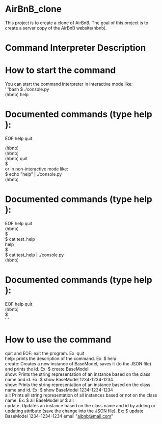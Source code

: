 # AirBnB_clone

This project is to create a clone of AirBnB.
The goal of this project is to create a server copy of the AirBnB website(hbnb). 

#  Command Interpreter Description

# How to start the command
You can start the command interpreter in interactive mode like:   
'''bash
$ ./console.py   
(hbnb) help    
    
Documented commands (type help <topic>):   
========================================   
EOF  help  quit   
   
(hbnb)    
(hbnb)    
(hbnb) quit    
$    
or in non-interactive mode like:    
$ echo "help" | ./console.py   
(hbnb)   
   
Documented commands (type help <topic>):     
========================================     
EOF  help  quit    
(hbnb)     
$    
$ cat test_help   
help   
$    
$ cat test_help | ./console.py   
(hbnb)   
   
Documented commands (type help <topic>):     
========================================      
EOF  help  quit    
(hbnb)     
$   
'''  
   
# How to use the command
quit and EOF: exit the program. Ex: quit    
help: prints the description of the command. Ex: $ help <command>     
create: Creates a new instance of BaseModel, saves it (to the JSON file) and prints the id. Ex: $ create BaseModel     
show: Prints the string representation of an instance based on the class name and id. Ex: $ show BaseModel 1234-1234-1234    
show: Prints the string representation of an instance based on the class name and id. Ex: $ show BaseModel 1234-1234-1234    
all: Prints all string representation of all instances based or not on the class name. Ex: $ all BaseModel or $ all    
update: Updates an instance based on the class name and id by adding or updating attribute (save the change into the JSON file). Ex: $ update BaseModel 1234-1234-1234 email "aibnb@mail.com"    
   

